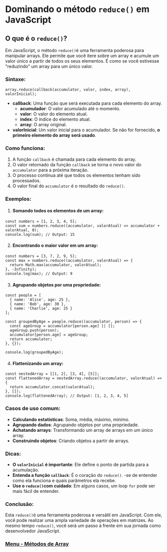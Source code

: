 # Dominando o método `reduce()` em JavaScript

## O que é o `reduce()`?

Em JavaScript, o método `reduce()`é uma ferramenta poderosa para manipular arrays. Ele permite que você itere sobre um array e acumule um valor único a partir de todos os seus elementos. É como se você estivesse "reduzindo" um array para um único valor.

### Sintaxe:

```
array.reduce(callback(accumulator, valor, index, array), valorInicial);
```

- **callback**: Uma função que será executada para cada elemento do array.
    - **acumulador**: O valor acumulado até o momento.
    - **valor**: O valor do elemento atual.
    - **index**: O índice do elemento atual.
    - **array**: O array original.
- **valorInicial**: Um valor inicial para o acumulador. Se não for fornecido, **o primeiro elemento do array será usado**.

### Como funciona:

1. A função `callback` é chamada para cada elemento do array.
2. O valor retornado da função `callback` se torna o novo valor do `accumulator` para a próxima iteração.
3. O processo continua até que todos os elementos tenham sido processados.
4. O valor final do `accumulator` é o resultado do `reduce()`.

### Exemplos:

1. #### Somando todos os elementos de um array:

```
const numbers = [1, 2, 3, 4, 5];
const sum = numbers.reduce((accumulator, valorAtual) => accumulator + valorAtual, 0);
console.log(sum); // Output: 15
```

2. #### Encontrando o maior valor em um array:

```
const numbers = [3, 7, 2, 9, 5];
const max = numbers.reduce((accumulator, valorAtual) => {
  return Math.max(accumulator, valorAtual);
}, -Infinity);
console.log(max); // Output: 9
```

3. #### Agrupando objetos por uma propriedade:

```
const people = [
  { name: 'Alice', age: 25 },
  { name: 'Bob', age: 30 },
  { name: 'Charlie', age: 25 }
];

const groupedByAge = people.reduce((accumulator, person) => {
  const ageGroup = accumulator[person.age] || [];
  ageGroup.push(person);
  accumulator[person.age] = ageGroup;
  return accumulator;
}, {});

console.log(groupedByAge);
```

4. #### Flattenizando um array:

```
const nestedArray = [[1, 2], [3, 4], [5]];
const flattenedArray = nestedArray.reduce((accumulator, valorAtual) => {
  return accumulator.concat(valorAtual);
}, []);
console.log(flattenedArray); // Output: [1, 2, 3, 4, 5]
```

### Casos de uso comum:

- **Calculando estatísticas**: Soma, média, máximo, mínimo.
- **Agrupando dados**: Agrupando objetos por uma propriedade.
- **Achatando arrays**: Transformando um array de arrays em um único array.
- **Construindo objetos**: Criando objetos a partir de arrays.

### Dicas:

- **O `valorInicial` é importante**: Ele define o ponto de partida para a acumulação.
- **Entenda a função `callback`**: É o coração do `reduce()`. -se de entender como ela funciona e quais parâmetros ela recebe.
- **Use o `reduce()`com cuidado**: Em alguns casos, um loop `for` pode ser mais fácil de entender.

### Conclusão:

Esta `reduce()`é uma ferramenta poderosa e versátil em JavaScript. Com ele, você pode realizar uma ampla variedade de operações em matrizes. Ao mesmo tempo `reduce()`, você será um passo à frente em sua jornada como desenvolvedor JavaScript.

### [Menu - Métodos de Array](../menu.md)
